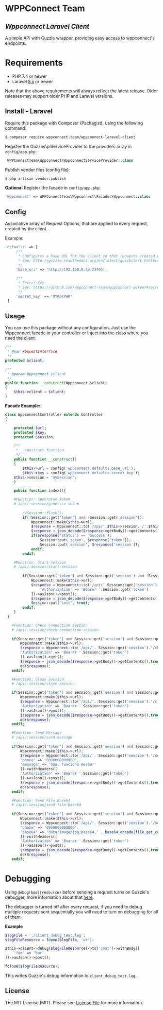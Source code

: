 # WPPConnect Team
## _Wppconnect Laravel Client_

A simple API with Guzzle wrapper, providing easy access to wppconnect's endpoints.

# Requirements

* PHP 7.4 or newer
* Laravel [8.x](https://laravel.com/docs/8.x) or newer

Note that the above requirements will always reflect the latest release. Older releases may support older PHP and Laravel versions.

## Install - Laravel

Require this package with Composer (Packagist), using the following command:

``` bash
$ composer require wppconnect-team/wppconnect-laravel-client
```

Register the GuzzleApiServiceProvider to the providers array in `config/app.php`:

``` php
 WPPConnectTeam\Wppconnect\WppconnectServiceProvider::class
```

Publish vendor files (config file):
``` bash
$ php artisan vendor:publish
```

**Optional**
Register the facade in `config/app.php`:
``` php
'Wppconnect' => WPPConnectTeam\Wppconnect\Facades\Wppconnect::class
```

## Config

Associative array of Request Options, that are applied to every request, created by the client.

Example:
``` php
'defaults' => [
     /**
      * Configures a base URL for the client so that requests created using a relative URL are combined with the base_url
      * See: http://guzzle.readthedocs.org/en/latest/quickstart.html#creating-a-client
      */
     'base_uri' => 'http://192.168.0.39:21465',

     /**
      * Secret Key
      * See: https://github.com/wppconnect-team/wppconnect-server#secret-key
      */
     'secret_key' => 'MYKeYPHP'
 ]
```

## Usage

You can use this package without any configuration. Just use the Wppconnect facade in your controller or Inject into the class where you need the client:

```php
/**
 * @var RequestInterface
 */
protected $client;

/**
 * @param Wppconnect $client
 */
public function __construct(Wppconnect $client)
{
    $this->client = $client;
}
```

**Facade Example:**

``` php
class WppconnectController extends Controller
{

    protected $url;
    protected $key;
    protected $session;

    /**
     * __construct function
     */
    public function __construct()
    {
        $this->url = config('wppconnect.defaults.base_uri');
        $this->key = config('wppconnect.defaults.secret_key');
	$this->session = "mySession";
    }

    public function index(){

	#Function: Generated Token
	# /api/:session/generate-token
	
        //Session::flush();
        if(!Session::get('token') and !Session::get('session')):
            Wppconnect::make($this->url);
            $response = Wppconnect::to('/api/'.$this->session.'/'.$this->key.'/generate-token')->asJson()->post();
            $response = json_decode($response->getBody()->getContents(),true);
            if($response['status'] == 'Success'):
                Session::put('token', $response['token']);
                Session::put('session', $response['session']);
            endif;
        endif;

	#Function: Start Session 
	# /api/:session/start-session
		
        if(Session::get('token') and Session::get('session') and !Session::get('init')):
            Wppconnect::make($this->url);
            $response = Wppconnect::to('/api/'.Session::get('session').'/start-session')->withHeaders([
                'Authorization' => 'Bearer '.Session::get('token')
            ])->asJson()->post();
            $response = json_decode($response->getBody()->getContents(),true);
            Session::put('init', true);
        endif;
    }
 }
 ```
 ``` php
	#Function: Check Connection Session
	# /api/:session/check-connection-session
		
	if(Session::get('token') and Session::get('session') and Session::get('init')):
	    Wppconnect::make($this->url);
	    $response = Wppconnect::to('/api/'. Session::get('session').'/check-connection-session')->withHeaders([
		'Authorization' => 'Bearer '.Session::get('token')
	    ])->asJson()->get();
	    $response = json_decode($response->getBody()->getContents(),true);
	    dd($response);
	endif;
 ```
 ``` php
	#Function: Close Session
	# /api/:session/close-session

	if(Session::get('token') and Session::get('session') and Session::get('init')):
	    Wppconnect::make($this->url);
	    $response = Wppconnect::to('/api/'. Session::get('session').'/close-session')->withHeaders([
		'Authorization' => 'Bearer '.Session::get('token')
	    ])->asJson()->post();
	    $response = json_decode($response->getBody()->getContents(),true);
	    dd($response);
	endif;
 ```
 ``` php
	#Function: Send Message
	# /api/:session/send-message
		
	if(Session::get('token') and Session::get('session') and Session::get('init')):
	    Wppconnect::make($this->url);
	    $response = Wppconnect::to('/api/'. Session::get('session').'/send-message')->withBody([
		'phone' => '0000000000000',
		'message' => 'Opa, funciona mesmo!'
	    ])->withHeaders([
		'Authorization' => 'Bearer '.Session::get('token')
	    ])->asJson()->post();
	    $response = json_decode($response->getBody()->getContents(),true);
	    dd($response);
	endif;
 ```
 ``` php	
	#Function: Send File Base64
	# /api/:session/send-file-base64
		
	if(Session::get('token') and Session::get('session') and Session::get('init')):
	    Wppconnect::make($this->url);
	    $response = Wppconnect::to('/api/'. Session::get('session').'/send-file-base64')->withBody([
		'phone' => '0000000000000',
		'base64' => 'data:image/jpg;base64,' . base64_encode(file_get_contents(resource_path('/img/xpto.jpg')))
	    ])->withHeaders([
		'Authorization' => 'Bearer '.Session::get('token')
	    ])->asJson()->post();
	    $response = json_decode($response->getBody()->getContents(),true);
	    dd($response);
	endif;
```

# Debugging

Using `debug(bool|resource)` before sending a request turns on Guzzle's debugger, more information about that [here](http://docs.guzzlephp.org/en/stable/request-options.html#debug).

The debugger is turned off after every request, if you need to debug multiple requests sent sequentially you will need to turn on debugging for all of them.

**Example**

```php
$logFile = './client_debug_test.log';
$logFileResource = fopen($logFile, 'w+');

$this->client->debug($logFileResource)->to('post')->withBody([
	'foo' => 'bar'
])->asJson()->post();

fclose($logFileResource);
```

This writes Guzzle's debug information to `client_debug_test.log`.

## License

The MIT License (MIT). Please see [License File](LICENSE.md) for more information.

[manual]: http://guzzle.readthedocs.org/en/latest/
